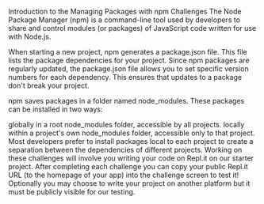Introduction to the Managing Packages with npm Challenges
The Node Package Manager (npm) is a command-line tool used by developers to share and control modules (or packages) of JavaScript code written for use with Node.js.

When starting a new project, npm generates a package.json file. This file lists the package dependencies for your project. Since npm packages are regularly updated, the package.json file allows you to set specific version numbers for each dependency. This ensures that updates to a package don't break your project.

npm saves packages in a folder named node_modules. These packages can be installed in two ways:

globally in a root node_modules folder, accessible by all projects.
locally within a project's own node_modules folder, accessible only to that project.
Most developers prefer to install packages local to each project to create a separation between the dependencies of different projects. Working on these challenges will involve you writing your code on Repl.it on our starter project. After completing each challenge you can copy your public Repl.it URL (to the homepage of your app) into the challenge screen to test it! Optionally you may choose to write your project on another platform but it must be publicly visible for our testing.